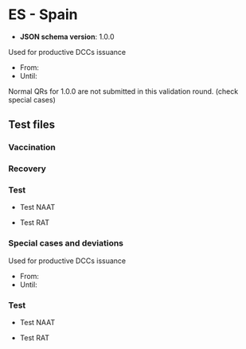 # ES - Spain

* **JSON schema version**: 1.0.0

Used for productive DCCs issuance
* From: 
* Until:

Normal QRs for 1.0.0 are not submitted in this validation round. (check special cases)

## Test files

### Vaccination

### Recovery

### Test

* Test NAAT

* Test RAT

### Special cases and deviations

Used for productive DCCs issuance
* From: 
* Until: 

### Test

* Test NAAT


* Test RAT
